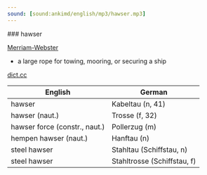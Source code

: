 ```yaml
---
sound: [sound:ankimd/english/mp3/hawser.mp3]
---
```


\### hawser

[Merriam-Webster](https://www.merriam-webster.com/dictionary/hawser)

- a large rope for towing, mooring, or securing a ship

[dict.cc](https://www.dict.cc/hawser)

| English        | German       |
| -------------- | ------------ |
| hawser | Kabeltau (n, 41) |
| hawser (naut.) | Trosse (f, 32) |
| hawser force (constr., naut.) | Pollerzug (m) |
| hempen hawser (naut.) | Hanftau (n) |
| steel hawser | Stahltau (Schiffstau, n) |
| steel hawser | Stahltrosse (Schiffstau, f) |
